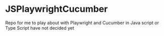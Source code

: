 # JSPlaywrightCucumber
Repo for me to play about with Playwright and Cucumber in Java script or Type Script have not decided yet
